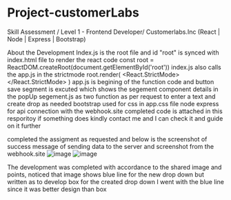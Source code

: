 # Project-customerLabs
Skill Assessment / Level 1 - Frontend Developer/ Customerlabs.Inc (React | Node | Express | Bootstrap)

About the Development
Index.js is the root file and id "root" is synced with index.html file to render the react code
const root = ReactDOM.createRoot(document.getElementById('root'))
index.js also calls the app.js in the strictmode
root.render(  <React.StrictMode>    <App />  </React.StrictMode> )
app.js is begining of the function code and button save segment is excuted which shows the segement component details in the popUp
segement.js as two function as per request to enter a text and create drop as needed 
bootstrap used for css in app.css file 
node express for api connection with the webhook.site
completed code is attached in this resporitoy if something does kindly contact me and I can check it and guide on it further 

completed the assigment as requested and below is the screenshot of success message of sending data to the server and screenshot from the webhook.site
![image](https://github.com/Ivaanajo/Project-customerLabs/assets/71235058/4863d991-d0fd-41d8-8d60-d01f678c55cd)
![image](https://github.com/Ivaanajo/Project-customerLabs/assets/71235058/15d64fd1-9a58-4143-be96-c55a7b4fae6e)

The development was completed with accordance to the shared image and points, noticed that image shows blue line for the new drop down but written as to develop box for the created drop down
I went with the blue line since it was better design than box
